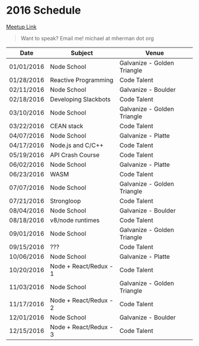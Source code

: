 # 2016 Schedule

[Meetup Link](http://www.meetup.com/Node-js-Denver-Boulder/)

> Want to speak? Email me! michael at mherman dot org

|    Date    | Subject                | Venue                       |
|------------|------------------------|-----------------------------|
| 01/01/2016 | Node School            | Galvanize - Golden Triangle |
| 01/28/2016 | Reactive Programming   | Code Talent                 |
| 02/11/2016 | Node School            | Galvanize - Boulder         |
| 02/18/2016 | Developing Slackbots   | Code Talent                 |
| 03/10/2016 | Node School            | Galvanize - Golden Triangle |
| 03/22/2016 | CEAN stack             | Code Talent                 |
| 04/07/2016 | Node School            | Galvanize - Platte          |
| 04/17/2016 | Node.js and C/C++      | Code Talent                 |
| 05/19/2016 | API Crash Course       | Code Talent                 |
| 06/02/2016 | Node School            | Galvanize - Platte          |
| 06/23/2016 | WASM                   | Code Talent                 |
| 07/07/2016 | Node School            | Galvanize - Golden Triangle |
| 07/21/2016 | Strongloop             | Code Talent                 |
| 08/04/2016 | Node School            | Galvanize - Boulder         |
| 08/18/2016 | v8/node runtimes       | Code Talent                 |
| 09/01/2016 | Node School            | Galvanize - Golden Triangle |
| 09/15/2016 | ???                    | Code Talent                 |
| 10/06/2016 | Node School            | Galvanize - Platte          |
| 10/20/2016 | Node + React/Redux - 1 | Code Talent                 |
| 11/03/2016 | Node School            | Galvanize - Golden Triangle |
| 11/17/2016 | Node + React/Redux - 2 | Code Talent                 |
| 12/01/2016 | Node School            | Galvanize - Boulder         |
| 12/15/2016 | Node + React/Redux - 3 | Code Talent                 |
